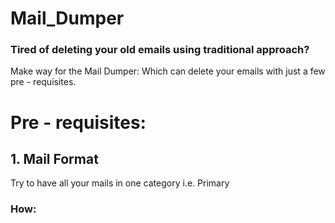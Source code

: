 # Mail_Dumper
### Tired of deleting your old emails using traditional approach?
Make way for the Mail Dumper: Which can delete your emails with just a few pre - requisites.

# Pre - requisites:
## 1. Mail Format
Try to have all your mails in one category i.e. Primary
### How:
